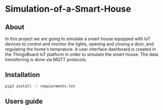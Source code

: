 # Simulation-of-a-Smart-House
About
-----
In this project we are going to simulate a smart house equipped with IoT devices to control and monitor the lights, opening and closing a door, and regulating the home's temprature. A user interface dashboard is created in the ThingsBoard IoT platform in order to simulate the smart house. The data trensferring is done via MQTT protocols.

Installation
------------
```sh
pip3 install -r requierments.txt
```
Users guide
------------
